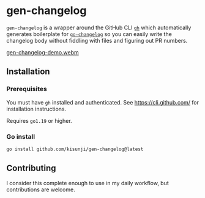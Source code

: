 # gen-changelog

`gen-changelog` is a wrapper around the GitHub CLI [`gh`](https://cli.github.com/) which 
automatically generates boilerplate for [`go-changelog`](https://github.com/hashicorp/go-changelog) 
so you can easily write the changelog body without fiddling with files and figuring out PR numbers.

[gen-changelog-demo.webm](https://user-images.githubusercontent.com/30640057/210468619-dc9374e8-541b-43c1-a245-587b0a69fa99.webm)

## Installation

### Prerequisites

You must have `gh` installed and authenticated. See https://cli.github.com/ for installation instructions.

Requires `go1.19` or higher.

### Go install

```sh
go install github.com/kisunji/gen-changelog@latest
```

## Contributing

I consider this complete enough to use in my daily workflow, but contributions are welcome.
